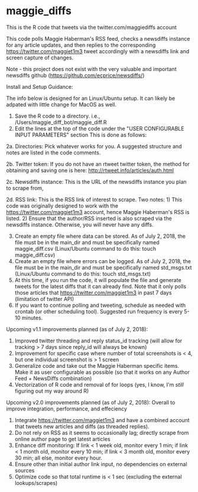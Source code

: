 # maggie_diffs
This is the R code that tweets via the twitter.com/maggiediffs account

This code polls Maggie Haberman's RSS feed, checks a newsdiffs instance for any article updates, and then replies to the corresponding 
https://twitter.com/maggiet1m3 tweet accordingly with a newsdiffs link and screen capture of changes.

Note - this project does not exist with the very valuable and important newsdiffs github (https://github.com/ecprice/newsdiffs/)

Install and Setup Guidance:

The info below is designed for an Linux/Ubuntu setup. It can likely be adpated with little change for MacOS as well.

1. Save the R code to a directory. i.e., /Users/maggie_diff_bot/maggie_diff.R
2. Edit the lines at the top of the code under the "USER CONFIGURABLE INPUT PARAMETERS" section This is done as follows:

2a. Directories: Pick whatever works for you. A suggested structure and notes are listed in the code comments.

2b. Twitter token: If you do not have an rtweet twitter token, the method for obtaining and saving one is here: http://rtweet.info/articles/auth.html

2c. Newsdiffs instance: This is the URL of the newsdiffs instance you plan to scrape from,

2d. RSS link: This is the RSS link of interest to scrape. Two notes: 1) This code was originally designed to work with the https://twitter.com/maggiet1m3 account, hence Maggie Haberman's RSS is listed. 2) Ensure that the author/RSS inserted is also scraped via the newsdiffs instance. Otherwise, you will never have any diffs.

3. Create an empty file where data can be stored. As of July 2, 2018, the file must be in the main_dir and must be specifically named maggie_diff.csv (Linux/Ubuntu command to do this: touch maggie_diff.csv)
4. Create an empty file where errors can be logged. As of July 2, 2018, the file must be in the main_dir and must be specifically named std_msgs.txt (Linux/Ubuntu command to do this: touch std_msgs.txt)
5. At this time, if you run the code, it will populate the file and generate tweets for the latest diffs that it can already find. Note that it only polls those articles that https://twitter.com/maggiet1m3 in past 7 days (limitation of twitter API)
6. If you want to continue polling and tweeting, schedule as needed with crontab (or other scheduling tool). Suggested run frequency is every 5-10 minutes.

Upcoming v1.1 improvements planned (as of July 2, 2018):
1. Improved twitter threading and reply status_id tracking (will allow for tracking > 7 days since reply_id will always be known)
2. Improvement for specific case where number of total screenshots is < 4, but one individual screenshot is > 1 screen
3. Generalize code and take out the Maggie Haberman specific items. Make it as user configurable as possible (so that it works on any Author Feed + NewsDiffs combination)
4. Vectorization of R code and removal of for loops (yes, I know, I'm *still* figuring out my way around R)

Upcoming v2.0 improvements planned (as of July 2, 2018):
Overall to improve integration, performance, and effeciency
1. Integrate https://twitter.com/maggiet1m3 and have a combined account that tweets new articles and diffs (as threaded replies).
2. Do not rely on RSS as it seems to occasionally lag; directly scrape from online author page to get latest articles
3. Enhance diff monitoring: If link < 1 week old, monitor every 1 min; if link < 1 month old, monitor every 10 min; if link < 3 month old, monitor every 30 min; all else, monitor every hour.
4. Ensure other than initial author link input, no dependencies on external sources
5. Optimize code so that total runtime is < 1 sec (excluding the external lookups/scrapes)
